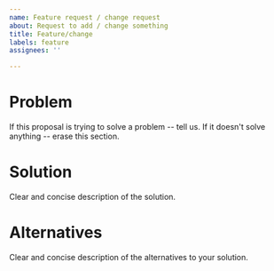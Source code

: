 ```yaml
---
name: Feature request / change request
about: Request to add / change something
title: Feature/change
labels: feature
assignees: ''

---
```


# Problem
If this proposal is trying to solve a problem -- tell us. If it doesn't solve anything -- erase this section.

# Solution
Clear and concise description of the solution.

# Alternatives
Clear and concise description of the alternatives to your solution.
